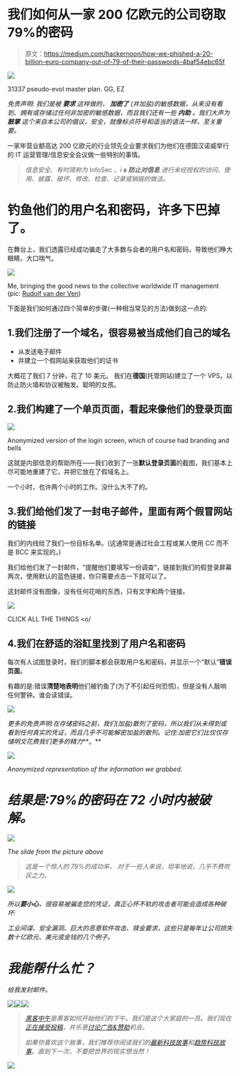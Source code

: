 # 我们如何从一家 200 亿欧元的公司窃取 79%的密码

> 原文：<https://medium.com/hackernoon/how-we-phished-a-20-billion-euro-company-out-of-79-of-their-passwords-4baf54ebc65f>

![](img/5586ee69e667b1015e3717c9a9316dfe.png)

31337 pseudo-evol master plan. GG, EZ

*免责声明:
我们是被* ***要求*** *这样做的，* ***加密了*** *(并加盐)的敏感数据，从来没有看到、拥有或存储过任何非加密的敏感数据，而且我们还有一些* ***内助*** *。我们大声为* ***鼓掌*** *这个来自本公司的倡议，安全，就像标点符号和适当的语法一样，至关重要。*

一家年营业额高达 200 亿欧元的行业领先企业要求我们为他们在德国汉诺威举行的 IT 运营管理/信息安全会议做一些特别的事情。

> *信息安全*、*有时简称为* InfoSec *、i* ***s 防止对信息*** *进行未经授权的访问、使用、披露、破坏、修改、检查、记录或销毁的做法。*

# 钓鱼他们的用户名和密码，许多下巴掉了。

在舞台上，我们透露已经成功骗走了大多数与会者的用户名和密码，导致他们睁大眼睛，大口喘气。

![](img/492b60aa5386d3c0f8cff929aea51833.png)

Me, bringing the good news to the collective worldwide IT management (pic: [Rudolf van der Ven](https://medium.com/u/871f23737abe?source=post_page-----4baf54ebc65f--------------------------------))

下面是我们如何通过四个简单的步骤(一种相当常见的方法)做到这一点的:

## 1.我们注册了一个域名，很容易被当成他们自己的域名

*   从发送电子邮件
*   并建立一个假网站来获取他们的证书

大概花了我们 7 分钟，花了 10 美元。
我们在**德国**(托管网站)建立了一个 VPS，以防止防火墙和协议被触发。聪明的女孩。

## 2.我们构建了一个单页页面，看起来像他们的登录页面

![](img/a868598b44be68cc1e42373906c0c3f5.png)

Anonymized version of the login screen, which of course had branding and bells

这就是内部信息的帮助所在——我们收到了一张**默认登录页面**的截图，我们基本上尽可能地重建了它，并把它放在了假域名上。

一个小时，也许两个小时的工作。没什么大不了的。

## 3.我们给他们发了一封电子邮件，里面有两个假冒网站的链接

我们的内线给了我们一份目标名单。(这通常是通过社会工程或某人使用 CC 而不是 BCC 来实现的。)

我们给他们发了一封邮件，“提醒他们要填写一份调查”，链接到我们的假登录屏幕两次，使用默认的蓝色链接，你只需要点击一下就可以了。

这封邮件没有图像，没有任何花哨的东西，只有文字和两个链接。

![](img/d56699f98d6d6326570408b5fc289edf.png)

CLICK ALL THE THINGS <o/

## 4.我们在舒适的浴缸里找到了用户名和密码

每次有人试图登录时，我们的脚本都会获取用户名和密码，并显示一个“默认”**错误页面**。

有趣的是:错误**清楚地表明**他们被钓鱼了(为了不引起任何恐慌)，但是没有人敲响任何警钟。谁会读错误。

![](img/1ac04e7937dc2e73bc56ee2b99f9d89f.png)

*更多的免责声明:在存储密码之前，我们(加盐)散列了密码，所以我们从未得到或看到任何真实的凭证，而且几乎不可能解密加盐的散列。记住:加密它们比仅仅存储明文花费我们更多的精力***。**

*![](img/70b2b2c417088062e16a20f9e897c9dd.png)*

*Anonymized representation of the information we grabbed.*

# *结果是:79%的密码在 72 小时内被破解。*

*![](img/42861a0db6578f26474b2534dc4a3995.png)*

*The slide from the picture above*

> *这是一个惊人的 79%的成功率，
> 对于一些人来说，坦率地说，几乎不费吹灰之力。*

*![](img/5c5f7395c7472a37956b514669abe51c.png)*

*所以**要小心**，很容易被骗走您的凭证，真正心怀不轨的攻击者可能会造成各种破坏:*

*工业间谍、安全漏洞、巨大的恶意软件攻击、赎金要求，这些只是每年让公司损失数十亿欧元、美元或金钱的几个例子。*

# *我能帮什么忙？*

*给我发封邮件。*

*[![](img/50ef4044ecd4e250b5d50f368b775d38.png)](http://bit.ly/HackernoonFB)**[![](img/979d9a46439d5aebbdcdca574e21dc81.png)](https://goo.gl/k7XYbx)**[![](img/2930ba6bd2c12218fdbbf7e02c8746ff.png)](https://goo.gl/4ofytp)*

> *[黑客中午](http://bit.ly/Hackernoon)是黑客如何开始他们的下午。我们是这个大家庭的一员。我们现在[正在接受投稿](http://bit.ly/hackernoonsubmission)，并乐意[讨论广告&赞助](mailto:partners@amipublications.com)机会。*
> 
> *如果你喜欢这个故事，我们推荐你阅读我们的[最新科技故事](http://bit.ly/hackernoonlatestt)和[趋势科技故事](https://hackernoon.com/trending)。直到下一次，不要把世界的现实想当然！*

*![](img/be0ca55ba73a573dce11effb2ee80d56.png)*
